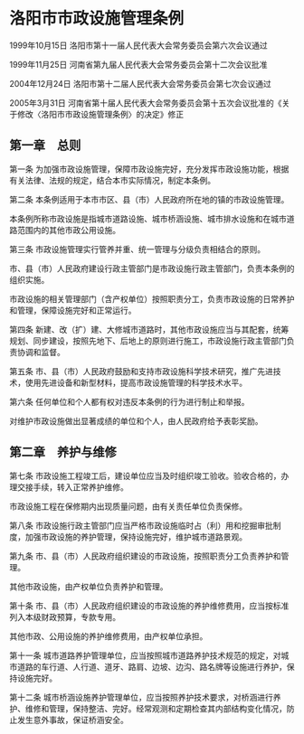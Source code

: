# 洛阳市市政设施管理条例

1999年10月15日 洛阳市第十一届人民代表大会常务委员会第六次会议通过

1999年11月25日 河南省第九届人民代表大会常务委员会第十二次会议批准

2004年12月24日 洛阳市第十二届人民代表大会常务委员会第七次会议通过

2005年3月31日 河南省第十届人民代表大会常务委员会第十五次会议批准的《关于修改〈洛阳市市政设施管理条例〉的决定》修正

<!-- INFO END -->

## 第一章　总则

第一条 为加强市政设施管理，保障市政设施完好，充分发挥市政设施功能，根据有关法律、法规的规定，结合本市实际情况，制定本条例。

第二条 本条例适用于本市市区、县（市）人民政府所在地的镇的市政设施管理。

本条例所称市政设施是指城市道路设施、城市桥涵设施、城市排水设施和在城市道路范围内的其他市政公用设施。

第三条 市政设施管理实行管养并重、统一管理与分级负责相结合的原则。

市、县（市）人民政府建设行政主管部门是市政设施行政主管部门，负责本条例的组织实施。

市政设施的相关管理部门（含产权单位）按照职责分工，负责市政设施的日常养护和管理，保障设施完好和正常运行。

第四条 新建、改（扩）建、大修城市道路时，其他市政设施应当与其配套，统筹规划、同步建设，按照先地下、后地上的原则进行施工，市政设施行政主管部门负责协调和监督。

第五条 市、县（市）人民政府鼓励和支持市政设施科学技术研究，推广先进技术，使用先进设备和新型材料，提高市政设施管理的科学技术水平。

第六条 任何单位和个人都有权对违反本条例的行为进行制止和举报。

对维护市政设施做出显著成绩的单位和个人，由人民政府给予表彰奖励。

## 第二章　养护与维修

第七条 市政设施工程竣工后，建设单位应当及时组织竣工验收。验收合格的，办理交接手续，转入正常养护维修。

市政设施工程在保修期内出现质量问题，由有关责任单位负责保修。

第八条 市政设施行政主管部门应当严格市政设施临时占（利）用和挖掘审批制度，加强市政设施的养护管理，保持设施完好，维护城市道路景观。

第九条 市、县（市）人民政府组织建设的市政设施，按照职责分工负责养护和管理。

其他市政设施，由产权单位负责养护和管理。

第十条 市、县（市）人民政府组织建设的市政设施的养护维修费用，应当按标准列入本级财政预算，专款专用。

其他市政、公用设施的养护维修费用，由产权单位承担。

第十一条 城市道路养护管理单位，应当按照城市道路养护技术规范的规定，对城市道路的车行道、人行道、道牙、路肩、边坡、边沟、路名牌等设施进行养护，保持设施完好。

第十二条 城市桥涵设施养护管理单位，应当按照养护技术要求，对桥涵进行养护、维修和管理，保持整洁、完好。经常观测和定期检查其内部结构变化情况，防止发生意外事故，保证桥涵安全。